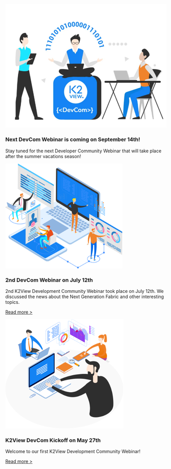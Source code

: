 <!--block-->

<img src="images/devComm.png" style="zoom: 67%;" />

### Next DevCom Webinar is coming on September 14th!

Stay tuned for the next Developer Community Webinar that will take place after the summer vacations season! 



<!--block-->

<img src="images/img1.png" style="zoom:80%;" />

### 2nd DevCom Webinar on July 12th

2nd K2View Development Community Webinar took place on July 12th. We discussed the news about the Next Generation Fabric and other interesting topics.

[Read more >](webinar_20210712/00_Webinar_Agenda_And_Speakers.md)

<!--block-->

<img src="images/img7.png" style="zoom:80%;" />

### K2View DevCom Kickoff on May 27th

Welcome to our first K2View Development Community Webinar!

[Read more >](webinar_20210527/00_Webinar_Agenda_And_Speakers.md)



<!--block-->

